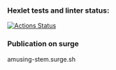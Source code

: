 ### Hexlet tests and linter status:

[![Actions Status](https://github.com/cuttlefish93/layout-designer-project-58/workflows/hexlet-check/badge.svg)](https://github.com/cuttlefish93/layout-designer-project-58/actions)

### Publication on surge

amusing-stem.surge.sh
